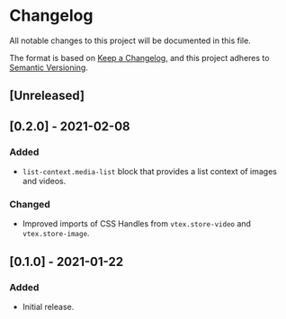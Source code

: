 # Changelog

All notable changes to this project will be documented in this file.

The format is based on [Keep a Changelog](https://keepachangelog.com/en/1.0.0/),
and this project adheres to [Semantic Versioning](https://semver.org/spec/v2.0.0.html).

## [Unreleased]

## [0.2.0] - 2021-02-08
### Added
- `list-context.media-list` block that provides a list context of images and videos.
  
### Changed
- Improved imports of CSS Handles from `vtex.store-video` and `vtex.store-image`.

## [0.1.0] - 2021-01-22
### Added
- Initial release.
